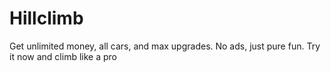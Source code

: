# Hillclimb
Get unlimited money, all cars, and max upgrades. No ads, just pure fun. Try it now and climb like a pro
